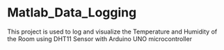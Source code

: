 # Matlab_Data_Logging
This project is used to log and visualize the Temperature and Humidity of the Room using DHT11 Sensor with Arduino UNO microcontroller
